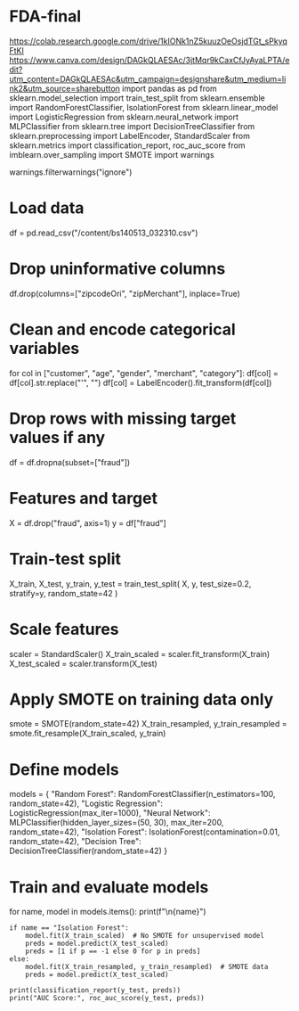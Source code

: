 # FDA-final
https://colab.research.google.com/drive/1kIONk1nZ5kuuzOeOsjdTGt_sPkyqFtKI
https://www.canva.com/design/DAGkQLAESAc/3jtMqr9kCaxCfJyAyaLPTA/edit?utm_content=DAGkQLAESAc&utm_campaign=designshare&utm_medium=link2&utm_source=sharebutton
import pandas as pd
from sklearn.model_selection import train_test_split
from sklearn.ensemble import RandomForestClassifier, IsolationForest
from sklearn.linear_model import LogisticRegression
from sklearn.neural_network import MLPClassifier
from sklearn.tree import DecisionTreeClassifier
from sklearn.preprocessing import LabelEncoder, StandardScaler
from sklearn.metrics import classification_report, roc_auc_score
from imblearn.over_sampling import SMOTE
import warnings

warnings.filterwarnings("ignore")

# Load data
df = pd.read_csv("/content/bs140513_032310.csv")

# Drop uninformative columns
df.drop(columns=["zipcodeOri", "zipMerchant"], inplace=True)

# Clean and encode categorical variables
for col in ["customer", "age", "gender", "merchant", "category"]:
    df[col] = df[col].str.replace("'", "")
    df[col] = LabelEncoder().fit_transform(df[col])

# Drop rows with missing target values if any
df = df.dropna(subset=["fraud"])

# Features and target
X = df.drop("fraud", axis=1)
y = df["fraud"]

# Train-test split
X_train, X_test, y_train, y_test = train_test_split(
    X, y, test_size=0.2, stratify=y, random_state=42
)

# Scale features
scaler = StandardScaler()
X_train_scaled = scaler.fit_transform(X_train)
X_test_scaled = scaler.transform(X_test)

# Apply SMOTE on training data only
smote = SMOTE(random_state=42)
X_train_resampled, y_train_resampled = smote.fit_resample(X_train_scaled, y_train)

# Define models
models = {
    "Random Forest": RandomForestClassifier(n_estimators=100, random_state=42),
    "Logistic Regression": LogisticRegression(max_iter=1000),
    "Neural Network": MLPClassifier(hidden_layer_sizes=(50, 30), max_iter=200, random_state=42),
    "Isolation Forest": IsolationForest(contamination=0.01, random_state=42),
    "Decision Tree": DecisionTreeClassifier(random_state=42)
}

# Train and evaluate models
for name, model in models.items():
    print(f"\n{name}")
    
    if name == "Isolation Forest":
        model.fit(X_train_scaled)  # No SMOTE for unsupervised model
        preds = model.predict(X_test_scaled)
        preds = [1 if p == -1 else 0 for p in preds]
    else:
        model.fit(X_train_resampled, y_train_resampled)  # SMOTE data
        preds = model.predict(X_test_scaled)

    print(classification_report(y_test, preds))
    print("AUC Score:", roc_auc_score(y_test, preds))

